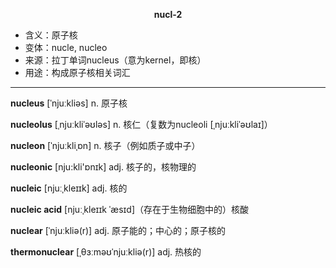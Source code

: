 
**<center>nucl-2</center>**

- <span class="definition">含义：原子核</span>
- <span class="definition">变体：nucle, nucleo</span>
- <span class="definition">来源：拉丁单词nucleus（意为kernel，即核）</span>
- <span class="definition">用途：构成原子核相关词汇</span>

---

<span class="vocabulary">**nucleus**</span> [ˈnjuːkliəs] n. 原子核

<span class="vocabulary">**nucleolus**</span> [ˌnjuːkliˈəʊləs] n. 核仁（复数为nucleoli [ˌnjuːkliˈəʊlaɪ]）

<span class="vocabulary">**nucleon**</span> [ˈnjuːkliˌɒn] n. 核子（例如质子或中子）

<span class="vocabulary">**nucleonic**</span> [nju:kli'ɒnɪk] adj. 核子的，核物理的

<span class="vocabulary">**nucleic**</span> [njuːˌkleɪɪk] adj. 核的

<span class="vocabulary">**nucleic acid**</span> [njuːˌkleɪɪk ˈæsɪd]（存在于生物细胞中的）核酸

<span class="vocabulary">**nuclear**</span> [ˈnjuːkliə(r)] adj. 原子能的；中心的；原子核的

<span class="vocabulary">**thermonuclear**</span> [ˌθɜːməʊˈnjuːkliə(r)] adj. 热核的

